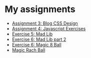 <html>
<head>
	<meta charset="utf-8">
</head>

<body>
	<h1>My assignments</h1>
	<ul>
   		<li><a href="A3/home.html">Assignment 3: Blog CSS Design</a></li>
		<li><a href="Assign4/index.html">Assignment 4: Javascript Exercises</a></li>
		<li><a href="Exercise5/index.html">Exercise 5: Mad Lib</a></li>
		<li><a href="Exercise6/index.html">Exercise 6: Mad Lib part 2</a></li>
		<li><a href="Exercise6FT/index.html">Exercise 6: Magic 8 Ball</a></li>
		<li><a href="MagicRachBall/index.html">Magic Rach Ball</a></li>
   	</ul>
</body>
</html>
